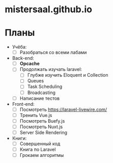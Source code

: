 # mistersaal.github.io

# Планы
- Учёба:
  - [ ] Разобраться со всеми лабами
- Back-end:
  - [ ] **Opcache**
  - [ ] Продолжать изучать laravel:
    - [ ] Глубже изучить Eloquent и Collection
    - [ ] Queues
    - [ ] Task Scheduling
    - [ ] Broadcasting
  - [ ] Написание тестов
- Front-end:
  - [ ] Посмотреть https://laravel-livewire.com/
  - [ ] Тренить Vue.js
  - [ ] Посмотреть Buefy.js
  - [ ] Посмотреть Nuxt.js
  - [ ] Server Side Rendering
- Книги:
  - [ ] Совершенный код
  - [ ] Книга по Laravel
  - [ ] Грокаем алгоритмы
